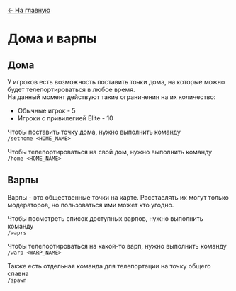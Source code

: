 [<- На главную](https://github.com/evgeniy-kotin/minecraft-v3?tab=readme-ov-file#оглавление)

# Дома и варпы

## Дома

У игроков есть возможность поставить точки дома, на которые можно будет телепортироваться в любое время. </br>
На данный момент действуют такие ограничения на их количество:</br>
- Обычные игрок - 5
- Игроки с привилегией Elite - 10

Чтобы поставить точку дома, нужно выполнить команду</br>
`/sethome <HOME_NAME>`

Чтобы телепортироваться на свой дом, нужно выполнить команду</br>
`/home <HOME_NAME>`

## Варпы

Варпы - это общественные точки на карте. Расставлять их могут только модераторов, но пользоваться ими может кто угодно.

Чтобы посмотреть список доступных варпов, нужно выполнить команду</br>
`/waprs`

Чтобы телепортироваться на какой-то варп, нужно выполнить команду</br>
`/warp <WARP_NAME>`

Также есть отдельная команда для телепортации на точку общего спавна</br>
`/spawn`